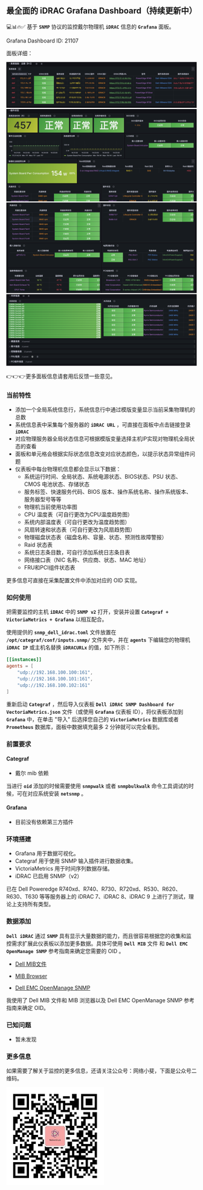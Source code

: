 ## 最全面的 iDRAC Grafana Dashboard（持续更新中）
💻📊🔥✅
基于 **`SNMP`** 协议的监控戴尔物理机 **`iDRAC`** 信息的 **`Grafana`** 面板。

Grafana Dashboard ID: 21107

面板详细：

![alt text](img/image.png)
![alt text](img/image-1.png)
![alt text](img/image-2.png)
![alt text](img/image-3.png)

👉👉👉更多面板信息请套用后反馈一些意见。

### 当前特性
- 添加一个全局系统信息行，系统信息行中通过模版变量显示当前采集物理机的总数
- 系统信息表中采集每个服务器的 **`iDRAC URL`** ，可直接在面板中点击链接登录 **`iDRAC`**
- 对应物理服务器全局状态信息可根据模版变量选择主机IP实现对物理机全局状态的查看
- 面板和单元格会根据实际状态信息改变对应状态颜色，以提示状态异常组件问题
- 仪表板中每台物理机信息都会显示以下数据：
    - 系统运行时间、全局状态、系统电源状态、BIOS状态、PSU 状态、CMOS 电池状态、存储状态
    - 服务标签、快速服务代码、BIOS 版本、操作系统名称、操作系统版本、服务器型号等等
    - 物理机当前使用功率图
    - CPU 温度表（可自行更改为CPU温度趋势图）
    - 系统内部温度表（可自行更改为温度趋势图）
    - 风扇转速和状态表（可自行更改为风扇趋势图）
    - 物理磁盘状态表（磁盘名称、容量、状态、预测性故障警报）
    - Raid 状态表
    - 系统日志条目数，可自行添加系统日志条目表
    - 网络接口表（NIC 名称、供应商、状态、MAC 地址）
    - FRU和PCI组件状态表

更多信息可直接在采集配置文件中添加对应的 OID 实现。 

### 如何使用

把需要监控的主机 **`iDRAC`** 中的 **`SNMP v2`** 打开，安装并设置 **`Categraf + VictoriaMetrics + Grafana`** 以相互配合。

使用提供的 **`snmp_dell_idrac.toml`** 文件放置在 **`/opt/categraf/conf/inputs.snmp/`** 文件夹中，并在 **`agents`** 下编辑您的物理机 **`iDRAC IP`** 或主机名替换 **`iDRACURLx`** 的值，如下所示：

```toml
[[instances]]
agents = [
    "udp://192.168.100.100:161",
    "udp://192.168.100.101:161",
    "udp://192.168.100.102:161"
]
```

重新启动 **`Categraf`** ，然后导入仪表板 **`Dell iDRAC SNMP Dashboard for VectoriaMetrics.json`** 文件（或使用 **`Grafana`** 仪表板 ID），将仪表板添加到 **`Grafana`** 中，在单击 "导入" 后选择您自己的 **`VictoriaMetrics`** 数据库或者 **`Prometheus`** 数据库，面板中数据填充最多 2 分钟就可以完全看到。

### 前置要求

#### Categraf

- 戴尔 mib 依赖

当进行 **`oid`** 添加的时候需要使用 **`snmpwalk`** 或者 **`snmpbulkwalk`** 命令工具调试的时候，可在对应系统安装 **`netsnmp`** 。

#### Grafana

- 目前没有依赖第三方插件

### 环境搭建

- Grafana 用于数据可视化。
- Categraf 用于使用 SNMP 输入插件进行数据收集。
- VictoriaMetrics 用于时间序列数据存储。
- iDRAC 已启用 SNMP（v2）

已在 Dell Poweredge R740xd、R740、R730、R720xd、R530、R620、R630、T630 等等服务器上的 iDRAC 7、iDRAC 8、iDRAC 9 上进行了测试，理论上支持所有类型。

### 数据添加

**`Dell iDRAC`** 通过 **`SNMP`** 具有显示大量数据的能力，而且很容易根据您的收集和监控需求扩展此仪表板以添加更多数据。具体可使用 **`Dell MIB`** 文件 和 **`Dell EMC OpenManage SNMP`** 参考指南来确定您需要的 OID 。

- [Dell MIB文件](https://www.dell.com/support/kbdoc/zh-cn/000177052/%E5%A6%82%E4%BD%95-%E6%9F%A5%E6%89%BE-%E6%88%B4%E5%B0%94-%E7%AE%A1%E7%90%86-%E4%BF%A1%E6%81%AF-%E5%BA%93-mib-%E6%96%87%E4%BB%B6)

- [MIB Browser](https://www.ireasoning.com/mibbrowser.shtml)

- [Dell EMC OpenManage SNMP](https://www.dell.com/support/manuals/zh-cn/openmanage-software-v10.1.0.0/om_snmp_10.1_refguide_pub/dell-emc-openmanage-snmp-reference-guide-version-10.1.0.0?spm=wolaidingtalk.workspace.0.0.6a1b76c6pEAzCq&guid=guid-5b8de7b7-879f-45a4-88e0-732155904029&lang=en-us)

我使用了 Dell MIB 文件和 MIB 浏览器以及 Dell EMC OpenManage SNMP 参考指南来确定 OID。

### 已知问题

- 暂未发现

### 更多信息

如果需要了解关于监控的更多信息，还请关注公众号：网络小斐，下面是公众号二维码。

![alt text](img/qrcode.jpg)